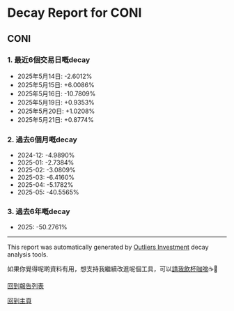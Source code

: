 # Decay Report for CONI

## CONI

### 1. 最近6個交易日嘅decay

- 2025年5月14日: -2.6012%
- 2025年5月15日: +6.0086%
- 2025年5月16日: -10.7809%
- 2025年5月19日: +0.9353%
- 2025年5月20日: +1.0208%
- 2025年5月21日: +0.8774%

### 2. 過去6個月嘅decay

- 2024-12: -4.9890%
- 2025-01: -2.7384%
- 2025-02: -3.0809%
- 2025-03: -6.4160%
- 2025-04: -5.1782%
- 2025-05: -40.5565%

### 3. 過去6年嘅decay

- 2025: -50.2761%

------------------------------
This report was automatically generated by [Outliers Investment](https://outliersecon.github.io/Outliers-Investment/) decay analysis tools.

如果你覺得呢啲資料有用，想支持我繼續改進呢個工具，可以[請我飲杯咖啡](https://buymeacoffee.com/outliersecon)☕🙏

[回到報告列表](https://outliersecon.github.io/Outliers-Investment/reports/reports_public)

[回到主頁](https://outliersecon.github.io/Outliers-Investment/)